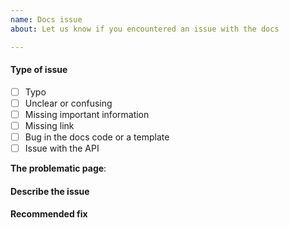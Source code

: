```yaml
---
name: Docs issue
about: Let us know if you encountered an issue with the docs

---
```


#### Type of issue

- [ ] Typo
- [ ] Unclear or confusing
- [ ] Missing important information
- [ ] Missing link
- [ ] Bug in the docs code or a template
- [ ] Issue with the API

**The problematic page**: <!-- doc title or link -->

#### Describe the issue

<!-- A clear and concise description of what the issue is. Include a URL if you can. -->

#### Recommended fix

<!-- We're open to fix suggestions! Just leave your notes here. -->